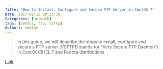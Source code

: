 ```yaml
---
Title: "How to Install, Configure and Secure FTP Server in CentOS 7"
Date: 2017-02-15 09:23:36
Categories: [network]
tags: [centos, ftp, vsftp]
Authors: sedlav
---
```


> In this guide, we will describe the steps to install, configure and secure a FTP server (VSFTPD stands for “Very Secure FTP Daemon“) in CentOS/RHEL 7 and Fedora distributions.

[Link](http://www.tecmint.com/install-ftp-server-in-centos-7/)
